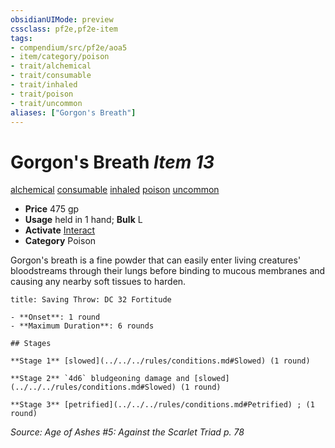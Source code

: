 ```yaml
---
obsidianUIMode: preview
cssclass: pf2e,pf2e-item
tags:
- compendium/src/pf2e/aoa5
- item/category/poison
- trait/alchemical
- trait/consumable
- trait/inhaled
- trait/poison
- trait/uncommon
aliases: ["Gorgon's Breath"]
---
```

# Gorgon's Breath *Item 13*  
[alchemical](../../../Rules/traits/alchemical.md)  [consumable](../../../Rules/traits/consumable.md)  [inhaled](../../../Rules/traits/inhaled.md)  [poison](../../../Rules/traits/poison.md)  [uncommon](../../../Rules/traits/uncommon.md)  

- **Price** 475 gp
- **Usage** held in 1 hand; **Bulk** L
- **Activate** [Interact](../../../Rules/actions/interact.md)
- **Category** Poison

Gorgon's breath is a fine powder that can easily enter living creatures' bloodstreams through their lungs before binding to mucous membranes and causing any nearby soft tissues to harden.

```ad-inline-affliction
title: Saving Throw: DC 32 Fortitude

- **Onset**: 1 round
- **Maximum Duration**: 6 rounds

## Stages

**Stage 1** [slowed](../../../rules/conditions.md#Slowed) (1 round)

**Stage 2** `4d6` bludgeoning damage and [slowed](../../../rules/conditions.md#Slowed) (1 round)

**Stage 3** [petrified](../../../rules/conditions.md#Petrified) ; (1 round)
```

*Source: Age of Ashes #5: Against the Scarlet Triad p. 78*
